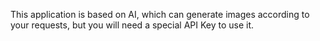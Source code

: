 This application is based on AI,
which can generate images according to your requests,
but you will need a special API Key to use it.
